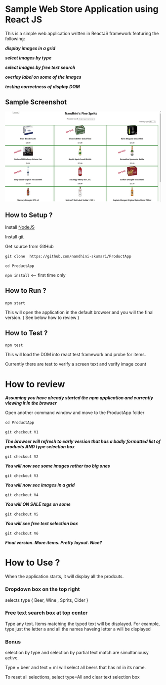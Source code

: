 # Sample Web Store Application using React JS

This is a simple web application written in ReactJS framework featuring the following:

***display images in a grid***

***select images by type***

***select images by free text search***

***overlay label on some of the images***

***testing correctness of display DOM***

## Sample Screenshot 

![UI screenshot][def]

## How to Setup ?

Install [NodeJS](https://nodejs.org/en/)

Install [git](https://git-scm.com/download/win)

Get source from GitHub

`git clone  https://github.com/nandhini-skumar1/ProductApp`

`cd ProductApp`

`npm install`       <-- first time only 

## How to Run ?

`npm start`

 This will open the application in the default browser and you will the final version. ( See below how to review )

## How to Test ?

`npm test`

This will load the DOM into react test framework and probe for items.

Currently there are test to verify a screen text and verify image count

# How to review 

***Assuming you have already started the npm application and currently viewing it in the browser*** 

Open another command window and move to the ProductApp folder

`cd ProductApp`

`git checkout V1`

***The browser will refresh to early version that has a badly formatted list of products AND type selection box***

`git checkout V2`

***You will now see some images rather too big ones***

`git checkout V3`

***You will now see images in a grid***

`git checkout V4`

***You will ON SALE tags on some***

`git checkout V5`

***You will see free text selection box***

`git checkout V6`

***Final version. More items. Pretty layout. Nice?***

# How to Use ? 

When the application starts, it will display all the prodcuts.

### Dropdown box on the top right

selects type { Beer, Wine , Sprits, Cider }

### Free text search box at top center

Type any text. Items matching the typed text will be displayed. For example, type just the letter a and all the names haveing letter a will be displayed

### Bonus

selection by type and selection by partial text match are simultaniousy active. 

Type = beer and text = ml will select all beers that has ml in its name.

To reset all selections, select type=All and clear text selection box


[def]: ./public/ui.jpg?raw=true "Sample User Interface"